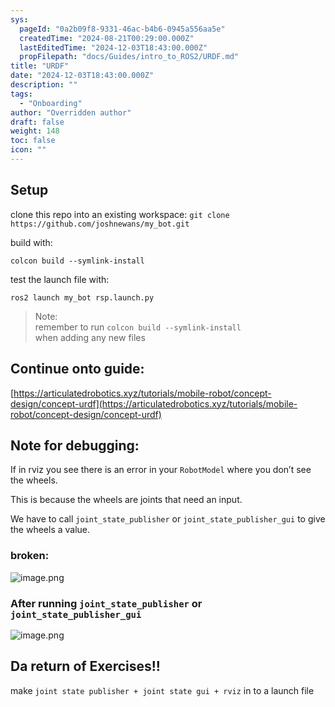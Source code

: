 ```yaml
---
sys:
  pageId: "0a2b09f8-9331-46ac-b4b6-0945a556aa5e"
  createdTime: "2024-08-21T00:29:00.000Z"
  lastEditedTime: "2024-12-03T18:43:00.000Z"
  propFilepath: "docs/Guides/intro_to_ROS2/URDF.md"
title: "URDF"
date: "2024-12-03T18:43:00.000Z"
description: ""
tags:
  - "Onboarding"
author: "Overridden author"
draft: false
weight: 148
toc: false
icon: ""
---
```


## Setup

clone this repo into an existing workspace:
`git clone https://github.com/joshnewans/my_bot.git`

build with:

`colcon build --symlink-install`

test the launch file with:

`ros2 launch my_bot rsp.launch.py`

> Note:  
> remember to run `colcon build --symlink-install`  
> when adding any new files

## Continue onto guide:

[https://articulatedrobotics.xyz/tutorials/mobile-robot/concept-design/concept-urdf](https://articulatedrobotics.xyz/tutorials/mobile-robot/concept-design/concept-urdf)

## Note for debugging:

If in rviz you see there is an error in your `RobotModel` where you don’t see the wheels.

This is because the wheels are joints that need an input. 

We have to call `joint_state_publisher` or `joint_state_publisher_gui` to give the wheels a value.

### broken:

![image.png](https://prod-files-secure.s3.us-west-2.amazonaws.com/d518164a-d88e-44d1-a4ee-3adb3bd8bce0/96a1d089-1f17-4dbf-8563-f2aef56a4d37/image.png?X-Amz-Algorithm=AWS4-HMAC-SHA256&X-Amz-Content-Sha256=UNSIGNED-PAYLOAD&X-Amz-Credential=ASIAZI2LB466ZY5J4NRI%2F20250226%2Fus-west-2%2Fs3%2Faws4_request&X-Amz-Date=20250226T003653Z&X-Amz-Expires=3600&X-Amz-Security-Token=IQoJb3JpZ2luX2VjEBkaCXVzLXdlc3QtMiJHMEUCIGqDNe05g5BuEMvsfc5iCbT41ErOCUeq7g246FD1EZ%2B5AiEAzKeBUa15DR396068qyiJwyijJyhy52l%2B%2F993OP3kk2wq%2FwMIURAAGgw2Mzc0MjMxODM4MDUiDHnfaJeGk5JAwdjwXircAyt3oOwjXCDn1qcP3AnncKX1Qng0CdmPpI4XvcWyp17Jlj0ExXu8zK4CUS2fH7w%2FUw%2F9raoFTyFsCfb%2F239OhmRWJECpfZx6O9Qt%2FP7fFwu8p9ek%2BzqHZXGbcwHJuB9FVxcATCMfVe5fXtJr7AtDGv6T3c%2Byp8qnTsexzpPyIcVB7Jt2zsrdWHIKDZu4vyG10h6rIa6mEiNlnUw%2BzhzxRH95eTlRZXWIKQXvK6ObZ%2FOTvZ4zwck0Spn6ysAGrxagBOHHagMEcK1iiBpE0AX0%2BDpgyoHfVWtOAuUbCNeg2YROF4QlYWQzCgPghv2e4EvIzYKTKKyWkaul5J4BO%2FG%2FKSX85kTmGx%2FtQxaq3VDEIWaSs%2FGD8YckFh%2BjzKRTr68p4bkilN283a0NMLlFqDdlbfS4cnHbDIn0GsRUjsfj7VkATxvozc8b9iIVHfFy2VEoH0nVseQFC4UGDdAt4YAu9VqAYiT0cvva9yloqgKZPZyEkU%2FEwOFsn4dhuphkyINCdomkk%2BcsVUVn457165TAmN1HWASX7tU0t4DT3OSUy3DvFeHNGtZcgt3ttJBfrkcw9neAfHw74I068lVJ4dgmHAqTuM857wSJmpmoxeLjAZBfL3KlcQOFJPE0tQpTMM%2B8%2Bb0GOqUB98ZEvxRTBC3Rf52To978cIxMpYGhqUFX9PUMv17JJpMVk3Ft7gYDTTXsnFeG8LFFSkI5GpxXLp4lgkpER572llI0D8H8lTU3m6nDQAgIBeLlY4vkkl9SbnPLaH5bYoFP0%2F3aSONPIOsnFVktSrHihmK2wGAAP4HZbOfNSXRy0Ym7%2Fqsa88qjbYhIIbbeWpTK6tLtCCmFIPFwPhCVCo%2FVa2RdpImo&X-Amz-Signature=a1975b65e024ae8b3595f1ab2df4afb312acc86b23dae2bbcd43ebe1cfe2e527&X-Amz-SignedHeaders=host&x-id=GetObject)

### After running `joint_state_publisher` or `joint_state_publisher_gui`

![image.png](https://prod-files-secure.s3.us-west-2.amazonaws.com/d518164a-d88e-44d1-a4ee-3adb3bd8bce0/130c99c7-1b0b-4031-9953-844fc3950ff4/image.png?X-Amz-Algorithm=AWS4-HMAC-SHA256&X-Amz-Content-Sha256=UNSIGNED-PAYLOAD&X-Amz-Credential=ASIAZI2LB466ZY5J4NRI%2F20250226%2Fus-west-2%2Fs3%2Faws4_request&X-Amz-Date=20250226T003653Z&X-Amz-Expires=3600&X-Amz-Security-Token=IQoJb3JpZ2luX2VjEBkaCXVzLXdlc3QtMiJHMEUCIGqDNe05g5BuEMvsfc5iCbT41ErOCUeq7g246FD1EZ%2B5AiEAzKeBUa15DR396068qyiJwyijJyhy52l%2B%2F993OP3kk2wq%2FwMIURAAGgw2Mzc0MjMxODM4MDUiDHnfaJeGk5JAwdjwXircAyt3oOwjXCDn1qcP3AnncKX1Qng0CdmPpI4XvcWyp17Jlj0ExXu8zK4CUS2fH7w%2FUw%2F9raoFTyFsCfb%2F239OhmRWJECpfZx6O9Qt%2FP7fFwu8p9ek%2BzqHZXGbcwHJuB9FVxcATCMfVe5fXtJr7AtDGv6T3c%2Byp8qnTsexzpPyIcVB7Jt2zsrdWHIKDZu4vyG10h6rIa6mEiNlnUw%2BzhzxRH95eTlRZXWIKQXvK6ObZ%2FOTvZ4zwck0Spn6ysAGrxagBOHHagMEcK1iiBpE0AX0%2BDpgyoHfVWtOAuUbCNeg2YROF4QlYWQzCgPghv2e4EvIzYKTKKyWkaul5J4BO%2FG%2FKSX85kTmGx%2FtQxaq3VDEIWaSs%2FGD8YckFh%2BjzKRTr68p4bkilN283a0NMLlFqDdlbfS4cnHbDIn0GsRUjsfj7VkATxvozc8b9iIVHfFy2VEoH0nVseQFC4UGDdAt4YAu9VqAYiT0cvva9yloqgKZPZyEkU%2FEwOFsn4dhuphkyINCdomkk%2BcsVUVn457165TAmN1HWASX7tU0t4DT3OSUy3DvFeHNGtZcgt3ttJBfrkcw9neAfHw74I068lVJ4dgmHAqTuM857wSJmpmoxeLjAZBfL3KlcQOFJPE0tQpTMM%2B8%2Bb0GOqUB98ZEvxRTBC3Rf52To978cIxMpYGhqUFX9PUMv17JJpMVk3Ft7gYDTTXsnFeG8LFFSkI5GpxXLp4lgkpER572llI0D8H8lTU3m6nDQAgIBeLlY4vkkl9SbnPLaH5bYoFP0%2F3aSONPIOsnFVktSrHihmK2wGAAP4HZbOfNSXRy0Ym7%2Fqsa88qjbYhIIbbeWpTK6tLtCCmFIPFwPhCVCo%2FVa2RdpImo&X-Amz-Signature=2acc4be0051f556bdbfb4d05ef8571ef8683ad99647c94556ed40f88364b0ccd&X-Amz-SignedHeaders=host&x-id=GetObject)

## Da return of Exercises!!

make `joint state publisher + joint state gui + rviz` in to a launch file
